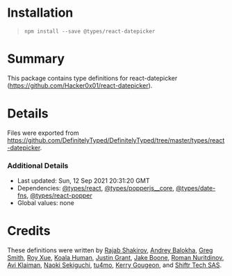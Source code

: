 # Installation
> `npm install --save @types/react-datepicker`

# Summary
This package contains type definitions for react-datepicker (https://github.com/Hacker0x01/react-datepicker).

# Details
Files were exported from https://github.com/DefinitelyTyped/DefinitelyTyped/tree/master/types/react-datepicker.

### Additional Details
 * Last updated: Sun, 12 Sep 2021 20:31:20 GMT
 * Dependencies: [@types/react](https://npmjs.com/package/@types/react), [@types/popperjs__core](https://npmjs.com/package/@types/popperjs__core), [@types/date-fns](https://npmjs.com/package/@types/date-fns), [@types/react-popper](https://npmjs.com/package/@types/react-popper)
 * Global values: none

# Credits
These definitions were written by [Rajab Shakirov](https://github.com/radziksh), [Andrey Balokha](https://github.com/andrewBalekha), [Greg Smith](https://github.com/smrq), [Roy Xue](https://github.com/royxue), [Koala Human](https://github.com/KoalaHuman), [Justin Grant](https://github.com/justingrant), [Jake Boone](https://github.com/jakeboone02), [Roman Nuritdinov](https://github.com/Ky6uk), [Avi Klaiman](https://github.com/aviklai), [Naoki Sekiguchi](https://github.com/seckie), [tu4mo](https://github.com/tu4mo), [Kerry Gougeon](https://github.com/kerry-g), and [Shiftr Tech SAS](https://github.com/ShiftrTechSAS).
